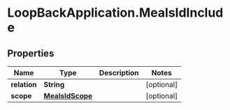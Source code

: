 # LoopBackApplication.MealsIdInclude

## Properties

Name | Type | Description | Notes
------------ | ------------- | ------------- | -------------
**relation** | **String** |  | [optional] 
**scope** | [**MealsIdScope**](MealsIdScope.md) |  | [optional] 


